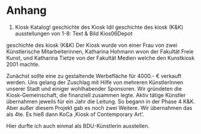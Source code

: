 # Anhang

1. Kiosk Katalog! 
geschichte des Kiosk Idil
geschichte des kiosk (K&K)
ausstellungen von 1-8: Text & Bild
Kios06Depot


geschichte des kiosk (K&K)
Der Kiosk wurde von einer Frau von zwei Künstlerische Mitarbeiterinnen, Katharina Hohmann wvon der Fakultät Freie Kunst, und Katharina Tietze von der Fakultät Medien 
welche den Kunstkiosk 2001 machte.

Zunächst sollte eine zu gestaltende Werbefläche für 4000.- € verkauft werden. Uns gelang der Zuschlag mit Hilfe von mehreren KünstlerInnen unserer Stadt und einiger wohlhabender Sponsoren. Wir gründeten die Kiosk-Gemeinschaft, die finanziell zusammen legte.
Aktiv tätige Künstler übernahmen jeweils für ein Jahr die Leitung. So begann in der Phase 4 K&K. Aber außer diesem Projekt gab es noch zwei Weitere.
Wir übernahmen das als 4te. Es hieß dann KoCa ‚Kiosk of Contemporary Art’.

Hier durfte ich auch einmal als BDU-Künstlerin ausstellen. 
